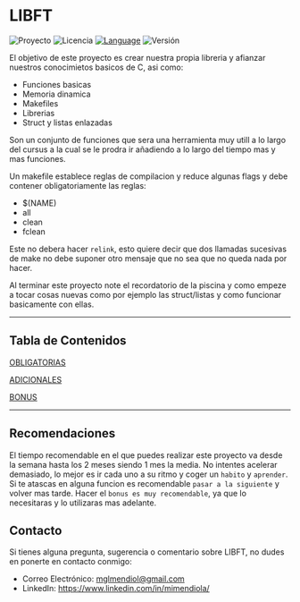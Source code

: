 # LIBFT

![Proyecto](https://img.shields.io/badge/Proyecto-Libft-blue)
![Licencia](https://img.shields.io/badge/Licencia-MIT-orange)
[![Language](https://img.shields.io/badge/Language-English-purple)](https://github.com/MiMendiola/Libft/tree/main#libft)
![Versión](https://img.shields.io/badge/Versión-1.0-green)

El objetivo de este proyecto es crear nuestra propia libreria y afianzar nuestros conocimietos basicos de C, asi como:
- Funciones basicas
- Memoria dinamica
- Makefiles
- Librerias
- Struct y listas enlazadas
    
Son un conjunto de funciones que sera una herramienta muy utill a lo largo del cursus a la cual se le prodra ir añadiendo a lo largo del tiempo mas y mas funciones.

Un makefile establece reglas de compilacion y reduce algunas flags y debe contener obligatoriamente las reglas:
- $(NAME)
- all
- clean
- fclean

Este no debera hacer `relink`, esto quiere decir que dos llamadas sucesivas de make no debe suponer otro mensaje que no sea que no queda nada por hacer.

Al terminar este proyecto note el recordatorio de la piscina y como empeze a tocar cosas nuevas como por ejemplo las struct/listas y como funcionar basicamente con ellas.

---

## Tabla de Contenidos

[OBLIGATORIAS](./OBLIGATORIAS/OBLIGATORIAS.md)

[ADICIONALES](./ADICIONALES/ADICIONALES.md)

[BONUS](./BONUS/BONUS.md)

---

## Recomendaciones

El tiempo recomendable en el que puedes realizar este proyecto va desde la semana hasta los 2 meses siendo 1 mes la media.
No intentes acelerar demasiado, lo mejor es ir cada uno a su ritmo y coger un `habito` y `aprender`.
Si te atascas en alguna funcion es recomendable `pasar a la siguiente` y volver mas tarde.
Hacer el `bonus es muy recomendable`, ya que lo necesitaras y lo utilizaras mas adelante.

## Contacto

Si tienes alguna pregunta, sugerencia o comentario sobre LIBFT, no dudes en ponerte en contacto conmigo:

- Correo Electrónico: <a href="mailto:mglmendiol@gmail.com" style="text-decoration: none; color:#fff">mglmendiol@gmail.com</a>
- LinkedIn: <a href="https://www.linkedin.com/in/mimendiola/" style="text-decoration: none; color:#fff !important;">https://www.linkedin.com/in/mimendiola/</a>
